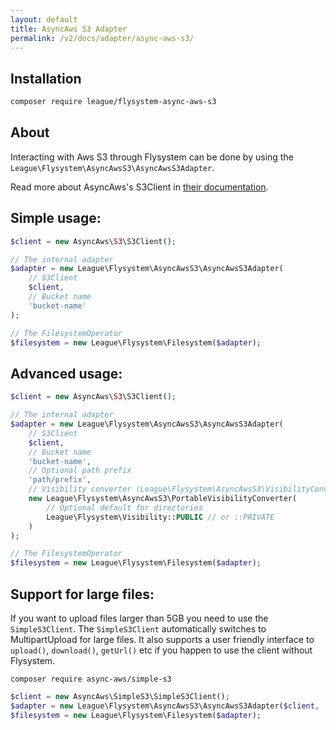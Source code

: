 ```yaml
---
layout: default
title: AsyncAws S3 Adapter
permalink: /v2/docs/adapter/async-aws-s3/
---
```


## Installation

```bash
composer require league/flysystem-async-aws-s3
```

## About

Interacting with Aws S3 through Flysystem can be done
by using the `League\Flysystem\AsyncAwsS3\AsyncAwsS3Adapter`.

Read more about AsyncAws's S3Client in [their documentation](https://async-aws.com/clients/s3.html).

## Simple usage:

```php
$client = new AsyncAws\S3\S3Client();

// The internal adapter
$adapter = new League\Flysystem\AsyncAwsS3\AsyncAwsS3Adapter(
    // S3Client
    $client,
    // Bucket name
    'bucket-name'
);

// The FilesystemOperator
$filesystem = new League\Flysystem\Filesystem($adapter);
```

## Advanced usage:

```php
$client = new AsyncAws\S3\S3Client();

// The internal adapter
$adapter = new League\Flysystem\AsyncAwsS3\AsyncAwsS3Adapter(
    // S3Client
    $client,
    // Bucket name
    'bucket-name',
    // Optional path prefix
    'path/prefix',
    // Visibility converter (League\Flysystem\AsyncAwsS3\VisibilityConverter)
    new League\Flysystem\AsyncAwsS3\PortableVisibilityConverter(
        // Optional default for directories
        League\Flysystem\Visibility::PUBLIC // or ::PRIVATE
    )
);

// The FilesystemOperator
$filesystem = new League\Flysystem\Filesystem($adapter);
```

## Support for large files:

If you want to upload files larger than 5GB you need to use the `SimpleS3Client`.
The `SimpleS3Client` automatically switches to MultipartUpload for large files. It
also supports a user friendly interface to `upload()`, `download()`, `getUrl()` etc
if you happen to use the client without Flysystem.

```cli
composer require async-aws/simple-s3
```

```php
$client = new AsyncAws\SimpleS3\SimpleS3Client();
$adapter = new League\Flysystem\AsyncAwsS3\AsyncAwsS3Adapter($client, 'bucket-name');
$filesystem = new League\Flysystem\Filesystem($adapter);
```
